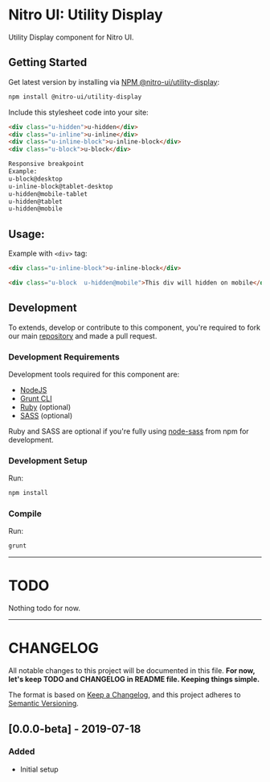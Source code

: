 # Nitro UI: Utility Display

Utility Display component for Nitro UI.

## Getting Started

Get latest version by installing via [NPM @nitro-ui/utility-display](https://www.npmjs.com/package/@nitro-ui/utility-display):

```sh
npm install @nitro-ui/utility-display
```

Include this stylesheet code into your site:

```html
<div class="u-hidden">u-hidden</div>
<div class="u-inline">u-inline</div>
<div class="u-inline-block">u-inline-block</div>
<div class="u-block">u-block</div>

Responsive breakpoint
Example:
u-block@desktop
u-inline-block@tablet-desktop
u-hidden@mobile-tablet
u-hidden@tablet
u-hidden@mobile


```

## Usage:

Example with `<div>` tag:

```html
<div class="u-inline-block">u-inline-block</div>

<div class="u-block  u-hidden@mobile">This div will hidden on mobile</div>
```

## Development

To extends, develop or contribute to this component, you're required to fork our main [repository](https://github.com/icarasia-/nitro-ui) and made a pull request.

### Development Requirements

Development tools required for this component are:

- [NodeJS](https://nodejs.org/en/)
- [Grunt CLI](https://gruntjs.com)
- [Ruby](https://www.ruby-lang.org/en/) (optional)
- [SASS](https://sass-lang.com) (optional)

Ruby and SASS are optional if you're fully using [node-sass](https://github.com/sass/node-sass) from npm for development.

### Development Setup

Run:

```sh
npm install
```

### Compile

Run:

```sh
grunt
```
---

# TODO

Nothing todo for now.

---

# CHANGELOG

All notable changes to this project will be documented in this file. **For now, let's keep TODO and CHANGELOG in README file. Keeping things simple.**

The format is based on [Keep a Changelog](https://keepachangelog.com/en/1.0.0/),
and this project adheres to [Semantic Versioning](https://semver.org/spec/v2.0.0.html).

## [0.0.0-beta] - 2019-07-18
### Added
- Initial setup
